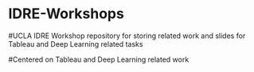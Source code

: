 # IDRE-Workshops

#UCLA IDRE Workshop repository for storing related work and slides for Tableau and Deep Learning related tasks 


#Centered on Tableau and Deep Learning related work 
